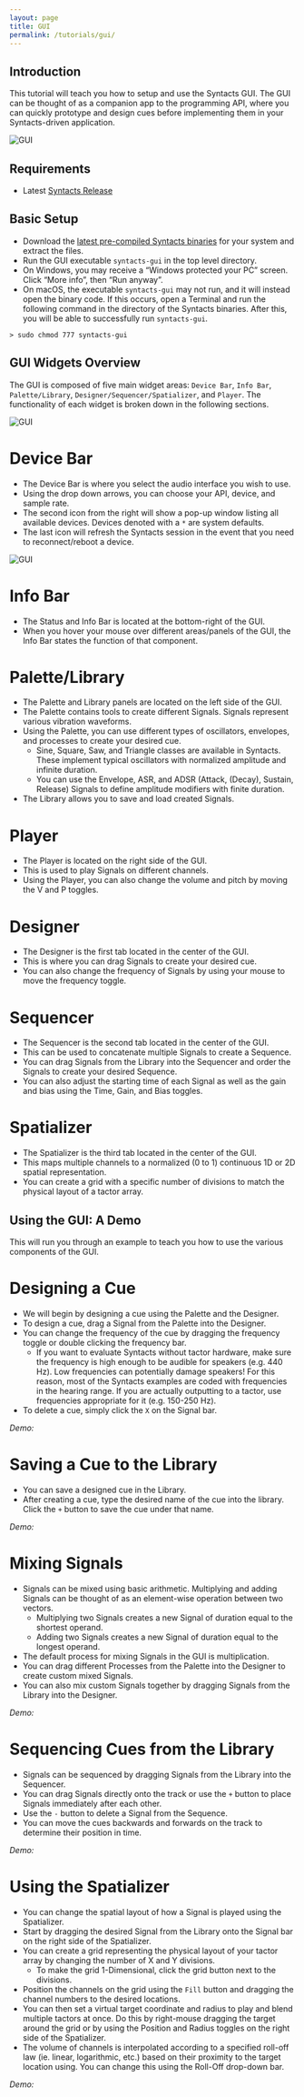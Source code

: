 ```yaml
---
layout: page
title: GUI
permalink: /tutorials/gui/
---
```


## Introduction

This tutorial will teach you how to setup and use the Syntacts GUI. The GUI can be thought of as a companion app to the programming API, where you can quickly prototype and design cues before implementing them in your Syntacts-driven application. 

![GUI](https://raw.githubusercontent.com/wiki/mahilab/Syntacts/images/syntacts_gui.png)

## Requirements

- Latest [Syntacts Release](https://github.com/mahilab/Syntacts/releases)

## Basic Setup

- Download the [latest pre-compiled Syntacts binaries](https://github.com/mahilab/Syntacts/releases) for your system and extract the files. 
- Run the GUI executable `syntacts-gui` in the top level directory. 
- On Windows, you may receive a “Windows protected your PC” screen. Click “More info”, then “Run anyway”.
- On macOS, the executable `syntacts-gui` may not run, and it will instead open the binary code. If this occurs, open a Terminal and run the following command in the directory of the Syntacts binaries. After this, you will be able to successfully run `syntacts-gui`.

```shell
> sudo chmod 777 syntacts-gui
```

## GUI Widgets Overview

The GUI is composed of five main widget areas: `Device Bar`, `Info Bar`, `Palette/Library`, `Designer/Sequencer/Spatializer`, and `Player`. The functionality of each widget is broken down in the following sections.

![GUI](https://raw.githubusercontent.com/wiki/mahilab/Syntacts/images/tut-gui/layout.png)


# Device Bar

- The Device Bar is where you select the audio interface you wish to use. 
- Using the drop down arrows, you can choose your API, device, and sample rate.
- The second icon from the right will show a pop-up window listing all available devices. Devices denoted with a `*` are system defaults.
- The last icon will refresh the Syntacts session in the event that you need to reconnect/reboot a device.

![GUI](https://raw.githubusercontent.com/wiki/mahilab/Syntacts/images/tut-gui/device_bar_small.gif)

# Info Bar

- The Status and Info Bar is located at the bottom-right of the GUI.
- When you hover your mouse over different areas/panels of the GUI, the Info Bar states the function of that component.

# Palette/Library

- The Palette and Library panels are located on the left side of the GUI.
- The Palette contains tools to create different Signals. Signals represent various vibration waveforms. 
- Using the Palette, you can use different types of oscillators, envelopes, and processes to create your desired cue.
  - Sine, Square, Saw, and Triangle classes are available in Syntacts. These implement typical oscillators with normalized amplitude and infinite duration.
  - You can use the Envelope, ASR, and ADSR (Attack, (Decay), Sustain, Release) Signals to define amplitude modifiers with finite duration.
- The Library allows you to save and load created Signals.

# Player

- The Player is located on the right side of the GUI.
- This is used to play Signals on different channels.
- Using the Player, you can also change the volume and pitch by moving the V and P toggles.

# Designer

- The Designer is the first tab located in the center of the GUI.
- This is where you can drag Signals to create your desired cue.
- You can also change the frequency of Signals by using your mouse to move the frequency toggle.

# Sequencer

- The Sequencer is the second tab located in the center of the GUI.
- This can be used to concatenate multiple Signals to create a Sequence.
- You can drag Signals from the Library into the Sequencer and order the Signals to create your desired Sequence.
- You can also adjust the starting time of each Signal as well as the gain and bias using the Time, Gain, and Bias toggles.

# Spatializer

- The Spatializer is the third tab located in the center of the GUI.
- This maps multiple channels to a normalized (0 to 1) continuous 1D or 2D spatial representation.
- You can create a grid with a specific number of divisions to match the physical layout of a tactor array.

## Using the GUI: A Demo

This will run you through an example to teach you how to use the various components of the GUI.

# Designing a Cue

- We will begin by designing a cue using the Palette and the Designer.
- To design a cue, drag a Signal from the Palette into the Designer.
- You can change the frequency of the cue by dragging the frequency toggle or double clicking the frequency bar. 
    - If you want to evaluate Syntacts without tactor hardware, make sure the frequency is high enough to be audible for speakers (e.g. 440 Hz). Low frequencies can potentially damage speakers! For this reason, most of the Syntacts examples are coded with frequencies in the hearing range. If you are actually outputting to a tactor, use frequencies appropriate for it (e.g. 150-250 Hz).
- To delete a cue, simply click the `X` on the Signal bar.

*Demo:*

# Saving a Cue to the Library

- You can save a designed cue in the Library.
- After creating a cue, type the desired name of the cue into the library. Click the `+` button to save the cue under that name.

*Demo:*


# Mixing Signals

- Signals can be mixed using basic arithmetic. Multiplying and adding Signals can be thought of as an element-wise operation between two vectors.
  - Multiplying two Signals creates a new Signal of duration equal to the shortest operand.
  - Adding two Signals creates a new Signal of duration equal to the longest operand.
- The default process for mixing Signals in the GUI is multiplication.
- You can drag different Processes from the Palette into the Designer to create custom mixed Signals.
- You can also mix custom Signals together by dragging Signals from the Library into the Designer.

*Demo:*

# Sequencing Cues from the Library

- Signals can be sequenced by dragging Signals from the Library into the Sequencer.
- You can drag Signals directly onto the track or use the `+` button to place Signals immediately after each other.
- Use the `-` button to delete a Signal from the Sequence.
- You can move the cues backwards and forwards on the track to determine their position in time.

*Demo:*

# Using the Spatializer

- You can change the spatial layout of how a Signal is played using the Spatializer.
- Start by dragging the desired Signal from the Library onto the Signal bar on the right side of the Spatializer.
- You can create a grid representing the physical layout of your tactor array by changing the number of X and Y divisions.
  - To make the grid 1-Dimensional, click the grid button next to the divisions.
- Position the channels on the grid using the `Fill` button and dragging the channel numbers to the desired locations.
- You can then set a virtual target coordinate and radius to play and blend multiple tactors at once. Do this by right-mouse dragging the target around the grid or by using the Position and Radius toggles on the right side of the Spatializer.
- The volume of channels is interpolated according to a specified roll-off law (ie. linear, logarithmic, etc.) based on their proximity to the target location using. You can change this using the Roll-Off drop-down bar.

*Demo:*
